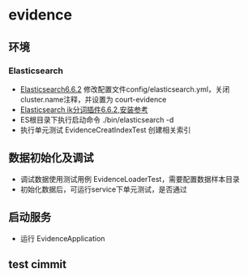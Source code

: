 # evidence

## 环境
### Elasticsearch
* [Elasticsearch6.6.2](https://www.elastic.co/downloads/past-releases/elasticsearch-6-6-2)
  修改配置文件config/elasticsearch.yml，关闭cluster.name注释，并设置为 court-evidence
* [Elasticsearch ik分词插件6.6.2](https://github.com/medcl/elasticsearch-analysis-ik/releases/tag/v6.6.2),[安装参考](https://www.jianshu.com/p/8b0c055fd7be)
* ES根目录下执行启动命令 ./bin/elasticsearch -d
* 执行单元测试 EvidenceCreatIndexTest 创建相关索引

## 数据初始化及调试
* 调试数据使用测试用例 EvidenceLoaderTest，需要配置数据样本目录
* 初始化数据后，可运行service下单元测试，是否通过

## 启动服务
* 运行 EvidenceApplication

## test cimmit

